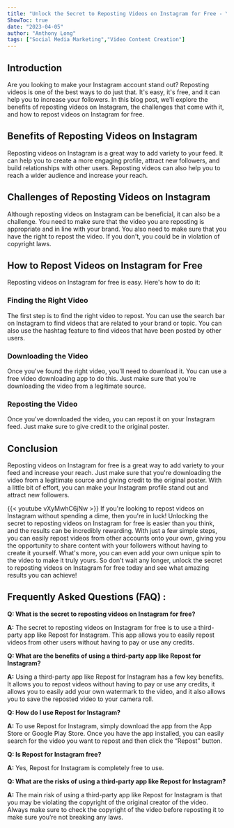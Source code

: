 ```yaml
---
title: "Unlock the Secret to Reposting Videos on Instagram for Free - You Won't Believe What Happens Next!"
ShowToc: true 
date: "2023-04-05"
author: "Anthony Long" 
tags: ["Social Media Marketing","Video Content Creation"]
---
```

## Introduction

Are you looking to make your Instagram account stand out? Reposting videos is one of the best ways to do just that. It's easy, it's free, and it can help you to increase your followers. In this blog post, we'll explore the benefits of reposting videos on Instagram, the challenges that come with it, and how to repost videos on Instagram for free. 

## Benefits of Reposting Videos on Instagram

Reposting videos on Instagram is a great way to add variety to your feed. It can help you to create a more engaging profile, attract new followers, and build relationships with other users. Reposting videos can also help you to reach a wider audience and increase your reach.

## Challenges of Reposting Videos on Instagram

Although reposting videos on Instagram can be beneficial, it can also be a challenge. You need to make sure that the video you are reposting is appropriate and in line with your brand. You also need to make sure that you have the right to repost the video. If you don't, you could be in violation of copyright laws.

## How to Repost Videos on Instagram for Free

Reposting videos on Instagram for free is easy. Here's how to do it:

### Finding the Right Video

The first step is to find the right video to repost. You can use the search bar on Instagram to find videos that are related to your brand or topic. You can also use the hashtag feature to find videos that have been posted by other users. 

### Downloading the Video

Once you've found the right video, you'll need to download it. You can use a free video downloading app to do this. Just make sure that you're downloading the video from a legitimate source.

### Reposting the Video

Once you've downloaded the video, you can repost it on your Instagram feed. Just make sure to give credit to the original poster.

## Conclusion

Reposting videos on Instagram for free is a great way to add variety to your feed and increase your reach. Just make sure that you're downloading the video from a legitimate source and giving credit to the original poster. With a little bit of effort, you can make your Instagram profile stand out and attract new followers.

{{< youtube vXyMwhC6jNw >}} 
If you're looking to repost videos on Instagram without spending a dime, then you're in luck! Unlocking the secret to reposting videos on Instagram for free is easier than you think, and the results can be incredibly rewarding. With just a few simple steps, you can easily repost videos from other accounts onto your own, giving you the opportunity to share content with your followers without having to create it yourself. What's more, you can even add your own unique spin to the video to make it truly yours. So don't wait any longer, unlock the secret to reposting videos on Instagram for free today and see what amazing results you can achieve!

## Frequently Asked Questions (FAQ) :
**Q: What is the secret to reposting videos on Instagram for free?**

**A:** The secret to reposting videos on Instagram for free is to use a third-party app like Repost for Instagram. This app allows you to easily repost videos from other users without having to pay or use any credits.

**Q: What are the benefits of using a third-party app like Repost for Instagram?**

**A:** Using a third-party app like Repost for Instagram has a few key benefits. It allows you to repost videos without having to pay or use any credits, it allows you to easily add your own watermark to the video, and it also allows you to save the reposted video to your camera roll.

**Q: How do I use Repost for Instagram?**

**A:** To use Repost for Instagram, simply download the app from the App Store or Google Play Store. Once you have the app installed, you can easily search for the video you want to repost and then click the “Repost” button.

**Q: Is Repost for Instagram free?**

**A:** Yes, Repost for Instagram is completely free to use.

**Q: What are the risks of using a third-party app like Repost for Instagram?**

**A:** The main risk of using a third-party app like Repost for Instagram is that you may be violating the copyright of the original creator of the video. Always make sure to check the copyright of the video before reposting it to make sure you’re not breaking any laws.


